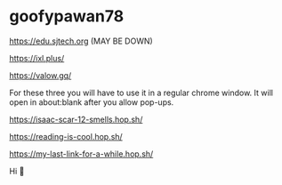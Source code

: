 # goofypawan78
https://edu.sjtech.org (MAY BE DOWN)

https://ixl.plus/

https://valow.gq/


For these three you will have to use it in a regular chrome window. It will open in about:blank after you allow pop-ups.

https://isaac-scar-12-smells.hop.sh/

https://reading-is-cool.hop.sh/

https://my-last-link-for-a-while.hop.sh/

Hi 🤯
